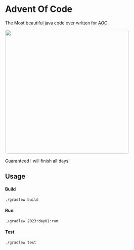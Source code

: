 # Advent Of Code

The Most beautiful java code ever written for [AOC](https://adventofcode.com)

<img src="https://terrylockettca.s3.us-east-2.amazonaws.com/images/aoc2023.png" width="400" style="border-radius: 5px">

Guaranteed I will finish all days.

## Usage

#### Build
`./gradlew build`

#### Run
`./gradlew 2023:day01:run`

#### Test
`./gradlew test`